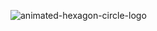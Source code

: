 ![animated-hexagon-circle-logo](https://github.com/JMBoulos12/animejs/assets/65892342/ed9d9e82-d57b-4313-836f-583024dd9207)
